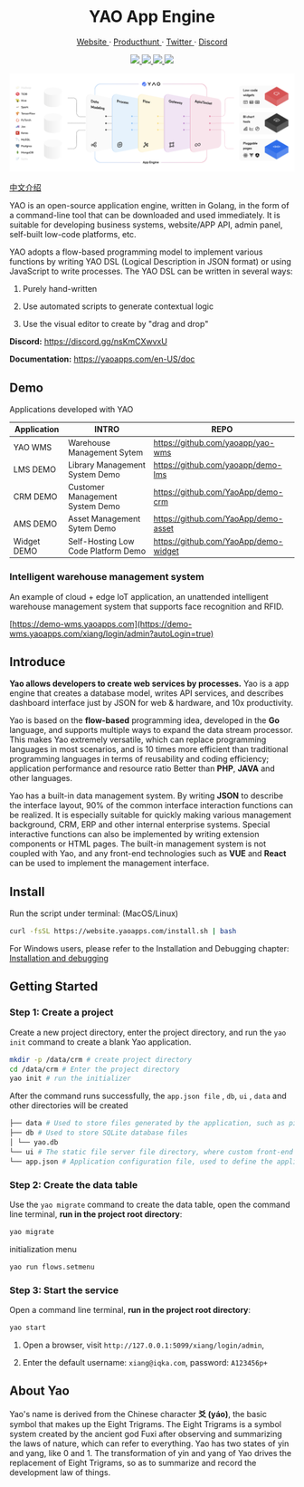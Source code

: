 <p align="center">
    <h1 align="center">YAO App Engine</h1>
</p>

<p align="center">
  <a aria-label="website" href="https://yaoapps.com" target="_blank">
    Website
  </a>
  ·
  <a aria-label="producthunt" href="https://www.producthunt.com/posts/yao-app-engine" target="_blank">
    Producthunt
  </a>
  ·
  <a aria-label="twitter" href="https://twitter.com/YaoApp" target="_blank">
    Twitter
  </a>
  ·
  <a aria-label="discord" href="https://discord.gg/nsKmCXwvxU" target="_blank">
    Discord
  </a>
</p>

<p align="center">
  <a aria-label="UnitTest" href="https://github.com/YaoApp/yao/actions/workflows/unit-test.yml" target="_blank">
    <img src="https://github.com/YaoApp/yao/actions/workflows/unit-test.yml/badge.svg">
  </a>
  <a aria-label="codecov" href="https://codecov.io/gh/YaoApp/yao" target="_blank">
    <img src="https://codecov.io/gh/YaoApp/yao/branch/main/graph/badge.svg?token=294Y05U71J">
  </a>
  <a aria-label="Go Report Card" href="https://goreportcard.com/report/github.com/yaoapp/yao" target="_blank">
    <img src="https://goreportcard.com/badge/github.com/yaoapp/yao">
  </a>
  <a aria-label="Go Reference" href="https://pkg.go.dev/github.com/yaoapp/yao" target="_blank">
    <img src="https://pkg.go.dev/badge/github.com/yaoapp/yao.svg">
  </a>
</p>

![intro](docs/architecture.png)

[中文介绍](README.zh-CN.md)

YAO is an open-source application engine, written in Golang, in the form of a command-line tool that can be downloaded and used immediately. It is suitable for developing business systems, website/APP API, admin panel, self-built low-code platforms, etc.

YAO adopts a flow-based programming model to implement various functions by writing YAO DSL (Logical Description in JSON format) or using JavaScript to write processes. The YAO DSL can be written in several ways:

1. Purely hand-written

2. Use automated scripts to generate contextual logic

3. Use the visual editor to create by "drag and drop"

**Discord:** https://discord.gg/nsKmCXwvxU

**Documentation:** https://yaoapps.com/en-US/doc

## Demo

Applications developed with YAO

| Application | INTRO                               | REPO                                  |
| ----------- | ----------------------------------- | ------------------------------------- |
| YAO WMS     | Warehouse Management Sytem          | https://github.com/yaoapp/yao-wms     |
| LMS DEMO    | Library Management System Demo      | https://github.com/yaoapp/demo-lms    |
| CRM DEMO    | Customer Management System Demo     | https://github.com/YaoApp/demo-crm    |
| AMS DEMO    | Asset Management Sytem Demo         | https://github.com/YaoApp/demo-asset  |
| Widget DEMO | Self-Hosting Low Code Platform Demo | https://github.com/YaoApp/demo-widget |

### Intelligent warehouse management system

An example of cloud + edge IoT application, an unattended intelligent warehouse management system that supports face recognition and RFID.

[https://demo-wms.yaoapps.com](https://demo-wms.yaoapps.com/xiang/login/admin?autoLogin=true)

## Introduce

**Yao allows developers to create web services by processes.** Yao is a app engine that creates a database model, writes API services, and describes dashboard interface just by JSON for web & hardware, and 10x productivity.

Yao is based on the **flow-based** programming idea, developed in the **Go** language, and supports multiple ways to expand the data stream processor. This makes Yao extremely versatile, which can replace programming languages ​​in most scenarios, and is 10 times more efficient than traditional programming languages ​​in terms of reusability and coding efficiency; application performance and resource ratio Better than **PHP**, **JAVA** and other languages.

Yao has a built-in data management system. By writing **JSON** to describe the interface layout, 90% of the common interface interaction functions can be realized. It is especially suitable for quickly making various management background, CRM, ERP and other internal enterprise systems. Special interactive functions can also be implemented by writing extension components or HTML pages. The built-in management system is not coupled with Yao, and any front-end technologies such as **VUE** and **React** can be used to implement the management interface.

## Install

Run the script under terminal: (MacOS/Linux)

```bash
curl -fsSL https://website.yaoapps.com/install.sh | bash
```

For Windows users, please refer to the Installation and Debugging chapter: [Installation and debugging](https://yaoapps.com/en-US/doc/Introduction/Install)

## Getting Started

### Step 1: Create a project

Create a new project directory, enter the project directory, and run the `yao init` command to create a blank Yao application.

```bash
mkdir -p /data/crm # create project directory
cd /data/crm # Enter the project directory
yao init # run the initializer
```

After the command runs successfully, the `app.json file` , `db`, `ui` , `data` and other directories will be created

```bash
├── data # Used to store files generated by the application, such as pictures, PDFs, etc.
├── db # Used to store SQLite database files
│ └── yao.db
└── ui # The static file server file directory, where custom front-end products can be placed. The files in this directory can be accessed through http://host:port/filename .
└── app.json # Application configuration file, used to define the application name, etc.
```

### Step 2: Create the data table

Use the `yao migrate` command to create the data table, open the command line terminal, **run in the project root directory**:

```bash
yao migrate
```

initialization menu

```bash
yao run flows.setmenu
```

### Step 3: Start the service

Open a command line terminal, **run in the project root directory**:

```bash
yao start
```

1. Open a browser, visit `http://127.0.0.1:5099/xiang/login/admin`,

2. Enter the default username: `xiang@iqka.com`, password: `A123456p+`

## About Yao

Yao's name is derived from the Chinese character **爻 (yáo)**, the basic symbol that makes up the Eight Trigrams. The Eight Trigrams is a symbol system created by the ancient god Fuxi after observing and summarizing the laws of nature, which can refer to everything. Yao has two states of yin and yang, like 0 and 1. The transformation of yin and yang of Yao drives the replacement of Eight Trigrams, so as to summarize and record the development law of things.

